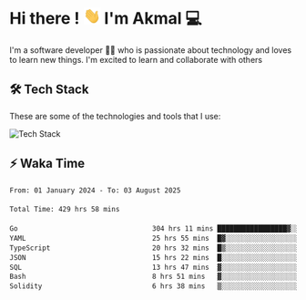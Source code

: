 # Hi there ! <img src="https://github.com/ABSphreak/ABSphreak/blob/master/gifs/Hi.gif" width="30"> I'm Akmal  💻

I'm a software developer 👨‍💻 who is passionate about technology and loves to learn new things. I'm excited to learn and collaborate with others

## 🛠️ Tech Stack

These are some of the technologies and tools that I use:

![Tech Stack](https://skillicons.dev/icons?i=typescript,nodejs,javascript,express,nest,sequelize,go,rabbitmq,python,solidity,react,vue,next,nuxtjs,webpack,vite,tailwindcss,bootstrap,css,scss,html,vercel,firebase,heroku,netlify,docker,postgresql,mongodb,redis,mysql,graphql,git,github,gitlab,vscode,figma,postman,pytorch,tensorflow,bash)

## ⚡ Waka Time
<!--START_SECTION:waka-->

```txt
From: 01 January 2024 - To: 03 August 2025

Total Time: 429 hrs 58 mins

Go                                 304 hrs 11 mins █████████████████▓░░░░░░░   70.75 %
YAML                               25 hrs 55 mins  █▓░░░░░░░░░░░░░░░░░░░░░░░   06.03 %
TypeScript                         20 hrs 32 mins  █▒░░░░░░░░░░░░░░░░░░░░░░░   04.78 %
JSON                               15 hrs 22 mins  █░░░░░░░░░░░░░░░░░░░░░░░░   03.58 %
SQL                                13 hrs 47 mins  ▓░░░░░░░░░░░░░░░░░░░░░░░░   03.21 %
Bash                               8 hrs 51 mins   ▓░░░░░░░░░░░░░░░░░░░░░░░░   02.06 %
Solidity                           6 hrs 38 mins   ▒░░░░░░░░░░░░░░░░░░░░░░░░   01.54 %
```

<!--END_SECTION:waka-->


